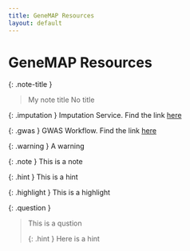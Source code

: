 ```yaml
---
title: GeneMAP Resources
layout: default
---
```


# GeneMAP Resources

{: .note-title }
> My note title
No title


{: .imputation }
Imputation Service.
Find the link [here]()


{: .gwas }
GWAS Workflow.
Find the link [here]()


{: .warning }
A warning


{: .note }
This is a note


{: .hint }
This is a hint


{: .highlight }
This is a highlight

{: .question }
> This is a qustion
>
> {: .hint }
> Here is a hint